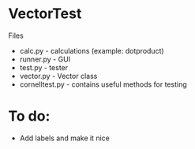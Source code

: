 # VectorTest
Files
* calc.py - calculations (example: dotproduct)
* runner.py - GUI
* test.py - tester
* vector.py - Vector class
* cornelltest.py - contains useful methods for testing

# To do:
* Add labels and make it nice
